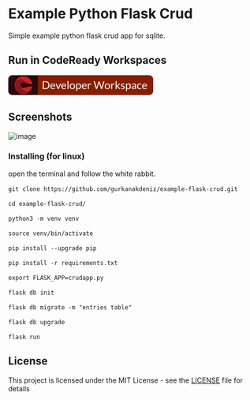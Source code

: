 # Example Python Flask Crud

 Simple example python flask crud app for sqlite.


## Run in CodeReady Workspaces

[![Contribute](https://raw.githubusercontent.com/blues-man/django-realworld-example-app/master/factory-contribute.svg)](https://codeready-openshift-workspaces.apps.cluster-a64e.a64e.example.opentlc.com/factory?url=https://github.com/blues-man/example-flask-crud.git)

## Screenshots


![image](screenshots.png)  
 
 
### Installing (for linux)

open the terminal and follow the white rabbit.


```
git clone https://github.com/gurkanakdeniz/example-flask-crud.git
```
```
cd example-flask-crud/
```
```
python3 -m venv venv
```
```
source venv/bin/activate
```
```
pip install --upgrade pip
```
```
pip install -r requirements.txt
```
```
export FLASK_APP=crudapp.py
```
```
flask db init
```
```
flask db migrate -m "entries table"
```
```
flask db upgrade
```
```
flask run
```

## License

This project is licensed under the MIT License - see the [LICENSE](LICENSE) file for details
